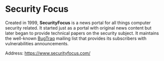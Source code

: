 # Security Focus

Created in 1999, **SecurityFocus** is a news portal for all things computer security related.
It started just as a portal with original news content but later began to provide technical papers on the security subject.
It maintains the well-known [BugTraq](https://bugtraq.securityfocus.com "BugTraq homepage") mailing list that provides its subscribers with vulnerabilities announcements.

Address: https://www.securityfocus.com/
